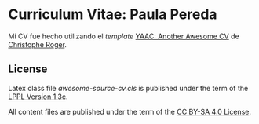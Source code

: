 # Curriculum Vitae: Paula Pereda


Mi CV fue hecho utilizando el *template* [YAAC: Another Awesome CV](https://github.com/darwiin/yaac-another-awesome-cv) de [Christophe Roger](https://github.com/darwiin).

## License

Latex class file _awesome-source-cv.cls_ is published under the term of the [LPPL Version 1.3c](https://www.latex-project.org/lppl.txt).

All content files are published under the term of the [CC BY-SA 4.0 License](https://creativecommons.org/licenses/by-sa/4.0/legalcode).
